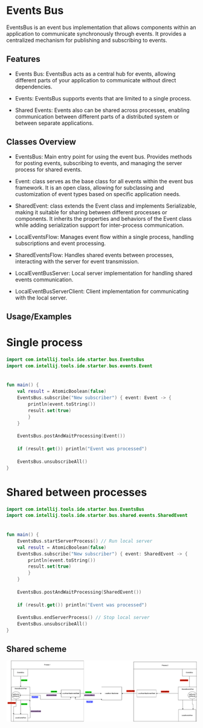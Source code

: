 
# Events Bus

EventsBus is an event bus implementation that allows components within an application to communicate synchronously through events. It provides a centralized mechanism for publishing and subscribing to events.



## Features

- Events Bus: EventsBus acts as a central hub for events, allowing different parts of your application to communicate without direct dependencies.

- Events: EventsBus supports events that are limited to a single process.

- Shared Events: Events also can be shared across processes, enabling communication between different parts of a distributed system or between separate applications.



## Classes Overview

- EventsBus: Main entry point for using the event bus. Provides methods for posting events, subscribing to events, and managing the server process for shared events.

- Event: class serves as the base class for all events within the event bus framework. It is an open class, allowing for subclassing and customization of event types based on specific application needs.

- SharedEvent: class extends the Event class and implements Serializable, making it suitable for sharing between different processes or components. It inherits the properties and behaviors of the Event class while adding serialization support for inter-process communication.

- LocalEventsFlow: Manages event flow within a single process, handling subscriptions and event processing.

- SharedEventsFlow: Handles shared events between processes, interacting with the server for event transmission.

- LocalEventBusServer: Local server implementation for handling shared events communication.

- LocalEventBusServerClient: Client implementation for communicating with the local server.
## Usage/Examples

# Single process

```kotlin
import com.intellij.tools.ide.starter.bus.EventsBus
import com.intellij.tools.ide.starter.bus.events.Event


fun main() {
    val result = AtomicBoolean(false)
    EventsBus.subscribe("New subscriber") { event: Event -> {
        println(event.toString())
        result.set(true)
        }
    }

    EventsBus.postAndWaitProcessing(Event())

    if (result.get()) println("Event was processed")

    EventsBus.unsubscribeAll()
}
```


# Shared between processes

```kotlin
import com.intellij.tools.ide.starter.bus.EventsBus
import com.intellij.tools.ide.starter.bus.shared.events.SharedEvent


fun main() {
    EventsBus.startServerProcess() // Run local server
    val result = AtomicBoolean(false)
    EventsBus.subscribe("New subscriber") { event: SharedEvent -> {
        println(event.toString())
        result.set(true)
        }
    }

    EventsBus.postAndWaitProcessing(SharedEvent())

    if (result.get()) println("Event was processed")

    EventsBus.endServerProcess() // Stop local server
    EventsBus.unsubscribeAll()
}
```


## Shared scheme

![Shared scheme](images/SharedEventsFlow.png)
